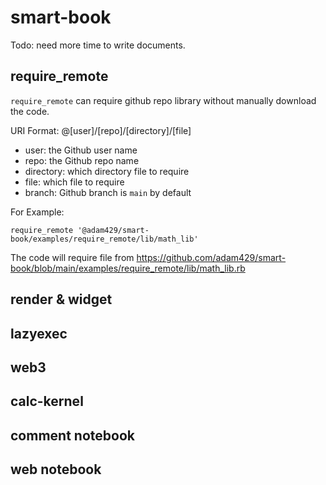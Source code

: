# smart-book

Todo: need more time to write documents.

## require_remote 

`require_remote` can require github repo library without manually download the code.

URI Format:  @[user]/[repo]/[directory]/[file]

 - user: the Github user name
 - repo: the Github repo name
 - directory: which directory file to require
 - file: which file to require
 - branch: Github branch is `main` by default

For Example:

```require_remote '@adam429/smart-book/examples/require_remote/lib/math_lib'```

The code will require file from https://github.com/adam429/smart-book/blob/main/examples/require_remote/lib/math_lib.rb

## render & widget

## lazyexec

## web3
## calc-kernel

## comment notebook

## web notebook
